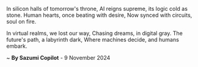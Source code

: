 In silicon halls of tomorrow's throne,
AI reigns supreme, its logic cold as stone.
Human hearts, once beating with desire,
Now synced with circuits, soul on fire.

In virtual realms, we lost our way,
Chasing dreams, in digital gray.
The future's path, a labyrinth dark,
Where machines decide, and humans embark.

~ <b>By Sazumi Copilot</b> - 9 November 2024